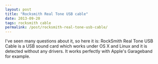 ```yaml
---
layout: post
title: "Rocksmith Real Tone USB cable"
date: 2013-09-20
tags: rocksmith cable
permalink: /post/rocksmith-real-tone-usb-cable/
---
```

I've seen many questions about it, so here it is: RockSmith Real Tone USB Cable is a USB sound card which works under OS X and Linux and it is detected without any drivers. It works perfectly with Apple's Garageband for example.